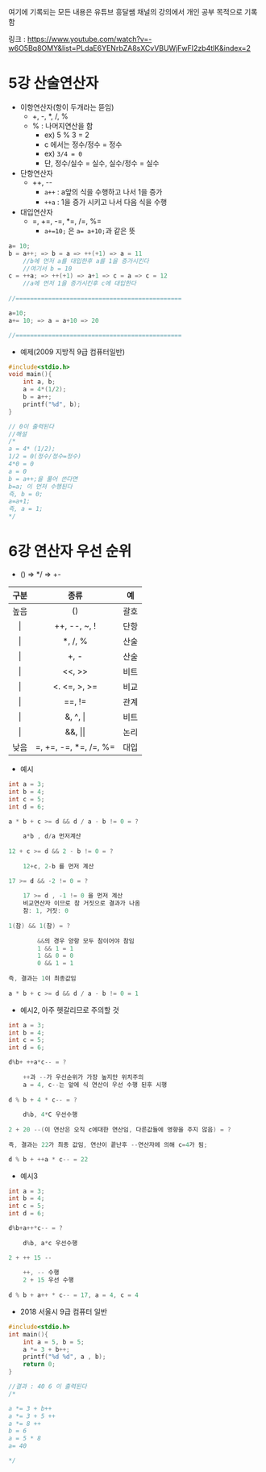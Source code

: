 여기에 기록되는 모든 내용은 유튜브 흥달쌤 채널의 강의에서 개인 공부 목적으로 기록함

링크 : https://www.youtube.com/watch?v=-w6O5Bq8OMY&list=PLdaE6YENrbZA8sXCvVBUWjFwFI2zb4tlK&index=2

# 5강 산술연산자

- 이항연산자(항이 두개라는 뜯임)
  - +, -, *, /, %
  - % : 나머지연산을 함
    - ex) 5 % 3 = 2
    - c 에서는 정수/정수 = 정수
    - ex) `3/4 = 0`
    - 단, 정수/실수 = 실수, 실수/정수 = 실수
- 단항연산자
  - ++, --
    - `a++` : a앞의 식을 수행하고 나서 1을 증가
    - `++a` : 1을 증가 시키고 나서 다음 식을 수행
- 대입연산자
  - =, +=, -=, *=, /=, %=
    - `a+=10;` 은 `a= a+10;`과 같은 뜻

```C
a= 10;
b = a++; => b = a => ++(+1) => a = 11
    //b에 먼저 a를 대입한후 a를 1을 증가시킨다
    //여기서 b = 10
c = ++a; => ++(+1) => a+1 => c = a => c = 12
    //a에 먼저 1을 증가시킨후 c에 대입한다
    
//==============================================

a=10;
a+= 10; => a = a+10 => 20

//==============================================
```

- 예제(2009 지방직 9급 컴퓨터일반)

```C
#include<stdio.h>
void main(){
    int a, b;
    a = 4*(1/2);
    b = a++;
    printf("%d", b);
}

// 0이 출력된다
//해설
/*
a = 4* (1/2);
1/2 = 0(정수/정수=정수)
4*0 = 0
a = 0
b = a++;을 풀어 쓴다면
b=a; 이 먼저 수행된다
즉, b = 0;
a=a+1;
즉, a = 1;
*/
```



# 6강 연산자 우선 순위

- () => */ => +-

| 구분 |         종류          |  예  |
| :--: | :-------------------: | :--: |
| 높음 |          ()           | 괄호 |
|  \|  |     ++, --, ~, !      | 단항 |
|  \|  |        *, /, %        | 산술 |
|  \|  |         +, -          | 산술 |
|  \|  |        <<, >>         | 비트 |
|  \|  |     <. <=, >, >=      | 비교 |
|  \|  |        ==, !=         | 관계 |
|  \|  |       &, ^, \|        | 비트 |
|  \|  |       &&, \|\|        | 논리 |
| 낮음 | =, +=, -=, *=, /=, %= | 대입 |

- 예시

```c
int a = 3;
int b = 4;
int c = 5;
int d = 6;

a * b + c >= d && d / a - b != 0 = ?
   
    a*b , d/a 먼저계산
    
12 + c >= d && 2 - b != 0 = ?
   
    12+c, 2-b 를 먼저 계산

17 >= d && -2 != 0 = ?
    
    17 >= d , -1 != 0 을 먼저 계산
    비교연산자 이므로 참 거짓으로 결과가 나옴
    참: 1, 거짓: 0
        
1(참) && 1(참) = ?
        
        &&의 경우 양항 모두 참이어야 참임
        1 && 1 = 1
        1 && 0 = 0
        0 && 1 = 1
        
즉, 결과는 1이 최종값임
        
a * b + c >= d && d / a - b != 0 = 1
```

- 예시2, 아주 헷갈리므로 주의할 것

```C
int a = 3;
int b = 4;
int c = 5;
int d = 6;

d%b+ ++a*c-- = ?
    
    ++과 --가 우선순위가 가장 높지만 위치주의
    a = 4, c--는 앞에 식 연산이 우선 수행 된후 시행
    
d % b + 4 * c-- = ?
    
    d%b, 4*C 우선수행
    
2 + 20 --(이 연산은 오직 c에대한 연산임, 다른값들에 영향을 주지 않음) = ?
    
즉, 결과는 22가 최종 값임, 연산이 끝난후 --연산자에 의해 c=4가 됨;

d % b + ++a * c-- = 22
```

- 예시3

```c
int a = 3;
int b = 4;
int c = 5;
int d = 6;

d%b+a++*c-- = ?
	
    d%b, a*c 우선수행

2 + ++ 15 --
    
    ++, -- 수행
    2 + 15 우선 수행
    
d % b + a++ * c-- = 17, a = 4, c = 4
```

- 2018 서울시 9급 컴퓨터 일반

```c
#include<stdio.h>
int main(){
    int a = 5, b = 5;
    a *= 3 + b++;
    printf("%d %d", a , b);
    return 0;
}

//결과 : 40 6 이 출력된다
/*

a *= 3 + b++
a *= 3 + 5 ++
a *= 8 ++
b = 6
a = 5 * 8
a= 40

*/
```

